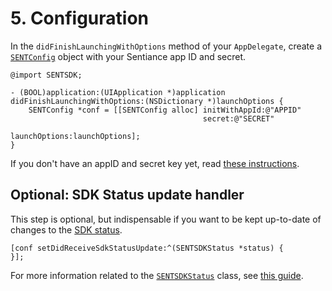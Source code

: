 # 5. Configuration

In the `didFinishLaunchingWithOptions` method of your `AppDelegate`, create a [`SENTConfig`](../../api-reference/ios/sentconfig-1.md) object with your Sentiance app ID and secret.

```text
@import SENTSDK;

- (BOOL)application:(UIApplication *)application didFinishLaunchingWithOptions:(NSDictionary *)launchOptions {
    SENTConfig *conf = [[SENTConfig alloc] initWithAppId:@"APPID"
                                           secret:@"SECRET"
                                           launchOptions:launchOptions];
}
```

If you don't have an appID and secret key yet, read [these instructions](../#create-an-application).

## Optional: SDK Status update handler

This step is optional, but indispensable if you want to be kept up-to-date of changes to the [SDK status](../../api-reference/ios/sentsdk/sentsdkstatus.md).

```text
[conf setDidReceiveSdkStatusUpdate:^(SENTSDKStatus *status) {
}];
```

For more information related to the [`SENTSDKStatus`](../../api-reference/ios/sentsdk/sentsdkstatus.md) class, see [this guide](https://developers.sentiance.com/docs/sdk/ios/status).

